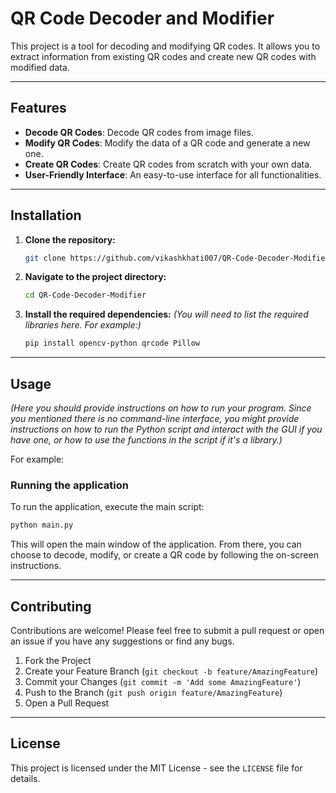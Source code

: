 # QR Code Decoder and Modifier

This project is a tool for decoding and modifying QR codes. It allows you to extract information from existing QR codes and create new QR codes with modified data.

-----

## Features

  * **Decode QR Codes**: Decode QR codes from image files.
  * **Modify QR Codes**: Modify the data of a QR code and generate a new one.
  * **Create QR Codes**: Create QR codes from scratch with your own data.
  * **User-Friendly Interface**: An easy-to-use interface for all functionalities.

-----

## Installation

1.  **Clone the repository:**
    ```bash
    git clone https://github.com/vikashkhati007/QR-Code-Decoder-Modifier.git
    ```
2.  **Navigate to the project directory:**
    ```bash
    cd QR-Code-Decoder-Modifier
    ```
3.  **Install the required dependencies:**
    *(You will need to list the required libraries here. For example:)*
    ```bash
    pip install opencv-python qrcode Pillow
    ```

-----

## Usage

*(Here you should provide instructions on how to run your program. Since you mentioned there is no command-line interface, you might provide instructions on how to run the Python script and interact with the GUI if you have one, or how to use the functions in the script if it's a library.)*

For example:

### Running the application

To run the application, execute the main script:

```bash
python main.py
```

This will open the main window of the application. From there, you can choose to decode, modify, or create a QR code by following the on-screen instructions.

-----

## Contributing

Contributions are welcome\! Please feel free to submit a pull request or open an issue if you have any suggestions or find any bugs.

1.  Fork the Project
2.  Create your Feature Branch (`git checkout -b feature/AmazingFeature`)
3.  Commit your Changes (`git commit -m 'Add some AmazingFeature'`)
4.  Push to the Branch (`git push origin feature/AmazingFeature`)
5.  Open a Pull Request

-----

## License

This project is licensed under the MIT License - see the `LICENSE` file for details.
